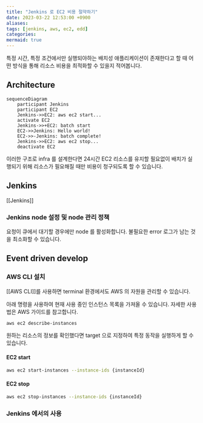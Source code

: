 ```yaml
---
title: "Jenkins 로 EC2 비용 절약하기"
date: 2023-03-22 12:53:00 +0900
aliases: 
tags: [jenkins, aws, ec2, edd]
categories: 
mermaid: true
---
```


특정 시간, 특정 조건에서만 실행되야하는 배치성 애플리케이션이 존재한다고 할 때 어떤 방식을 통해 리소스 비용을 최적화할 수 있을지 적어봅니다.

## Architecture

```mermaid
sequenceDiagram
    participant Jenkins
    participant EC2
    Jenkins->>EC2: aws ec2 start...
    activate EC2
    Jenkins->>+EC2: batch start
    EC2->>Jenkins: Hello world!
    EC2->>-Jenkins: batch complete!
    Jenkins->>EC2: aws ec2 stop...
    deactivate EC2
```

이러한 구조로 infra 를 설계한다면 24시간 EC2 리소스를 유지할 필요없이 배치가 실행되기 위해 리소스가 필요해질 때만 비용이 청구되도록 할 수 있습니다.

## Jenkins

[[Jenkins]]

### Jenkins node 설정 및 node 관리 정책

요청이 큐에서 대기할 경우에만 node 를 활성화합니다. 불필요한 error 로그가 남는 것을 최소화할 수 있습니다.

## Event driven develop

### AWS CLI 설치

[[AWS CLI]]를 사용하면 terminal 환경에서도 AWS 의 자원을 관리할 수 있습니다.

아래 명령을 사용하여 현재 사용 중인 인스턴스 목록을 가져올 수 있습니다. 자세한 사용법은 AWS 가이드를 참고합니다.

```bash
aws ec2 describe-instances
```

원하는 리소스의 정보를 확인했다면 target 으로 지정하여 특정 동작을 실행하게 할 수 있습니다.

#### EC2 start

```bash
aws ec2 start-instances --instance-ids {instanceId}
```

#### EC2 stop

```bash
aws ec2 stop-instances --instance-ids {instanceId}
```

### Jenkins 에서의 사용
